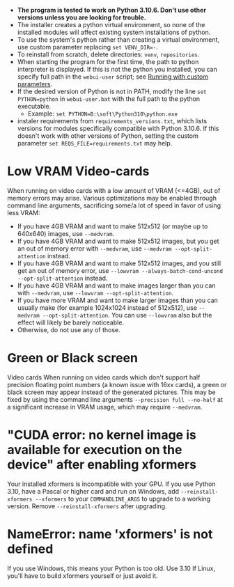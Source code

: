 - **The program is tested to work on Python 3.10.6. Don't use other versions unless you are looking for trouble.**
- The installer creates a python virtual environment, so none of the installed modules will affect existing system installations of python.
- To use the system's python rather than creating a virtual environment, use custom parameter replacing `set VENV_DIR=-`.
- To reinstall from scratch, delete directories: `venv`, `repositories`.
- When starting the program for the first time, the path to python interpreter is displayed. If this is not the python you installed, you can specify full path in the `webui-user` script; see [Running with custom parameters](Run-with-Custom-Parameters).
- If the desired version of Python is not in PATH, modify the line `set PYTHON=python` in `webui-user.bat` with the full path to the python executable.
    - Example: `set PYTHON=B:\soft\Python310\python.exe`
- instaler requirements from `requirements_versions.txt`, which lists versions for modules specifically compatible with Python 3.10.6. If this doesn't work with other versions of Python, setting the custom parameter `set REQS_FILE=requirements.txt` may help.

# Low VRAM Video-cards
When running on video cards with a low amount of VRAM (<=4GB), out of memory errors may arise.
Various optimizations may be enabled through command line arguments, sacrificing some/a lot of speed in favor of using less VRAM:
- If you have 4GB VRAM and want to make 512x512 (or maybe up to 640x640) images, use `--medvram`.
- If you have 4GB VRAM and want to make 512x512 images, but you get an out of memory error with `--medvram`, use `--medvram --opt-split-attention` instead.
- If you have 4GB VRAM and want to make 512x512 images, and you still get an out of memory error, use `--lowvram --always-batch-cond-uncond --opt-split-attention` instead.
- If you have 4GB VRAM and want to make images larger than you can with `--medvram`, use  `--lowvram --opt-split-attention`.
- If you have more VRAM and want to make larger images than you can usually make (for example 1024x1024 instead of 512x512), use `--medvram --opt-split-attention`. You can use `--lowvram` also but the effect will likely be barely noticeable.
- Otherwise, do not use any of those.

# Green or Black screen
Video cards
When running on video cards which don't support half precision floating point numbers (a known issue with 16xx cards), a green or black screen may appear instead of the generated pictures.
This may be fixed by using the command line arguments `--precision full --no-half` at a significant increase in VRAM usage, which may require `--medvram`.

# "CUDA error: no kernel image is available for execution on the device" after enabling xformers
Your installed xformers is incompatible with your GPU. If you use Python 3.10, have a Pascal or higher card and run on Windows, add `--reinstall-xformers --xformers` to your `COMMANDLINE_ARGS` to upgrade to a working version. Remove `--reinstall-xformers` after upgrading.

# NameError: name 'xformers' is not defined
If you use Windows, this means your Python is too old. Use 3.10
If Linux, you'll have to build xformers yourself or just avoid it.